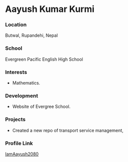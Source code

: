# Aayush Kumar Kurmi

### Location

Butwal, Rupandehi, Nepal

### School

Evergreen Pacific English High School

### Interests

- Mathematics.

### Development

- Website of Evergree School.

### Projects

- Created a new repo of transport service management,


### Profile Link

[IamAayush2080](https://github.com/IamAayush2080)
